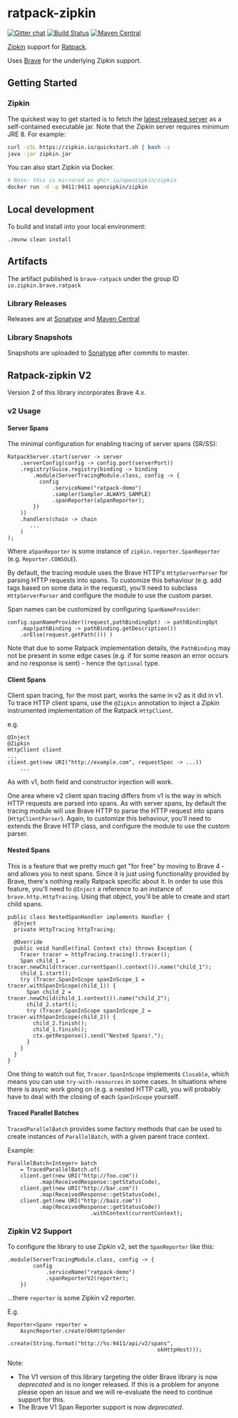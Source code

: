 # ratpack-zipkin

[![Gitter chat](http://img.shields.io/badge/gitter-join%20chat%20%E2%86%92-brightgreen.svg)](https://gitter.im/openzipkin/zipkin)
[![Build Status](https://github.com/openzipkin-contrib/brave-ratpack/workflows/test/badge.svg)](https://github.com/openzipkin-contrib/brave-ratpack/actions?query=workflow%3Atest)
[![Maven Central](https://img.shields.io/maven-central/v/io.zipkin.brave.ratpack/brave-ratpack.svg)](https://search.maven.org/search?q=g:io.zipkin.brave.ratpack%20AND%20a:brave-ratpack)

[Zipkin](https://zipkin.io) support for [Ratpack](http://www.ratpack.io).

Uses [Brave](https://github.com/openzipkin/brave) for the underlying Zipkin support.

## Getting Started

### Zipkin

The quickest way to get started is to fetch the [latest released server](https://search.maven.org/remote_content?g=io.zipkin&a=zipkin-server&v=LATEST&c=exec) as a self-contained executable jar. Note that the Zipkin server requires minimum JRE 8. For example:

```bash
curl -sSL https://zipkin.io/quickstart.sh | bash -s
java -jar zipkin.jar
```

You can also start Zipkin via Docker.
```bash
# Note: this is mirrored as ghcr.io/openzipkin/zipkin
docker run -d -p 9411:9411 openzipkin/zipkin
```

## Local development

To build and install into your local environment:

```
./mvnw clean install
```

## Artifacts
The artifact published is `brave-ratpack` under the group ID `io.zipkin.brave.ratpack`

### Library Releases
Releases are at [Sonatype](https://oss.sonatype.org/content/repositories/releases) and [Maven Central](http://search.maven.org/#search%7Cga%7C1%7Cg%3A%22io.zipkin.brave.ratpack%22)

### Library Snapshots
Snapshots are uploaded to [Sonatype](https://oss.sonatype.org/content/repositories/snapshots) after
commits to master.

## Ratpack-zipkin V2 

Version 2 of this library incorporates Brave 4.x.

### v2 Usage

#### Server Spans

The minimal configuration for enabling tracing of server spans (SR/SS):

```
RatpackServer.start(server -> server
    .serverConfig(config -> config.port(serverPort))
    .registry(Guice.registry(binding -> binding
        .module(ServerTracingModule.class, config -> {
          config
              .serviceName("ratpack-demo")
              .sampler(Sampler.ALWAYS_SAMPLE)
              .spanReporter(aSpanReporter);
        })
    ))
    .handlers(chain -> chain
       ... 
    )
);
```

Where `aSpanReporter` is some instance of `zipkin.reporter.SpanReporter` (e.g. `Reporter.CONSOLE`).

By default, the tracing module uses the Brave HTTP's `HttpServerParser` for parsing HTTP requests
into spans. To customize this behaviour (e.g. add tags based on some data in the request), you'll 
need to subclass `HttpServerParser` and configure the module to use the custom parser.

Span names can be customized by configuring `SpanNameProvider`:

```
config.spanNameProvider((request,pathBindingOpt) -> pathBindingOpt
    .map(pathBinding -> pathBinding.getDescription())
    .orElse(request.getPath())) )
```

Note that due to some Ratpack implementation details, the `PathBinding` may not be present in some edge cases (e.g. if
for some reason an error occurs and no response is sent) - hence the `Optional` type.

#### Client Spans

Client span tracing, for the most part, works the same in v2 as it did in v1. To trace HTTP client spans, use the `@Zipkin` 
annotation to inject a Zipkin instrumented implementation of the Ratpack `HttpClient`.

e.g.


```
@Inject
@Zipkin
HttpClient client
...
client.get(new URI("http://example.com", requestSpec -> ...))
    ... 
```

As with v1, both field and constructor injection will work.

One area where v2 client span tracing differs from v1 is the way in which HTTP requests are parsed into spans. As with 
server spans, by default the tracing module will use Brave HTTP to parse the HTTP request into spans (`HttpClientParser`).
Again, to customize this behaviour, you'll need to extends the Brave HTTP class, and configure the module to use the custom
parser.

#### Nested Spans

This is a feature that we pretty much get "for free" by moving to Brave 4 - and allows you to nest spans. Since it is just
using functionality provided by Brave, there's nothing really Ratpack specific about it. In order to use this feature,
you'll need to `@Inject` a reference to an instance of `brave.http.HttpTracing`. Using that object, you'll be able to
create and start child spans.

```
public class NestedSpanHandler implements Handler {
  @Inject
  private HttpTracing httpTracing;

  @Override
  public void handle(final Context ctx) throws Exception {
    Tracer tracer = httpTracing.tracing().tracer();
    Span child_1 = tracer.newChild(tracer.currentSpan().context()).name("child_1");
    child_1.start();
    try (Tracer.SpanInScope spanInScope_1 = tracer.withSpanInScope(child_1)) {
      Span child_2 = tracer.newChild(child_1.context()).name("child_2");
      child_2.start();
      try (Tracer.SpanInScope spanInScope_2 = tracer.withSpanInScope(child_2)) {
        child_2.finish();
        child_1.finish();
        ctx.getResponse().send("Nested Spans!.");
      }
    }
  }
}
```

One thing to watch out for, `Tracer.SpanInScope` implements `Closable`, which means you can use `try-with-resources` in some
cases. In situations where there is async work going on (e.g. a nested HTTP call), you will probably have to deal with the
closing of each `SpanInScope` yourself.


#### Traced Parallel Batches

`TracedParallelBatch` provides some factory methods that can be used to create instances of `ParallelBatch`, with a given
parent trace context.

Example:

```
ParallelBatch<Integer> batch
    = TracedParallelBatch.of(
    client.get(new URI("http://foo.com"))
          .map(ReceivedResponse::getStatusCode),
    client.get(new URI("http://bar.com"))
          .map(ReceivedResponse::getStatusCode),
    client.get(new URI("http://bazz.com"))
          .map(ReceivedResponse::getStatusCode))
                          .withContext(currentContext);
```

### Zipkin V2 Support

To configure the library to use Zipkin v2, set the `SpanReporter` like this:

```
.module(ServerTracingModule.class, config -> {
        config
            .serviceName("ratpack-demo")
            .spanReporterV2(reporter);
    })
```

...there `reporter` is some Zipkin v2 reporter.

E.g.

```
Reporter<Span> reporter =
    AsyncReporter.create(OkHttpSender
                         .create(String.format("http://%s:9411/api/v2/spans",
                                               okHttpHost)));
```

Note:
- The V1 version of this library targeting the older Brave library is now *deprecated* and is no longer released.
  If this is a problem for anyone please open an issue and we will re-evaluate the need to continue support for this.
- The Brave V1 Span Reporter support is now *deprecated*.

